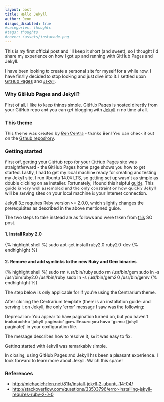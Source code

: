 ```yaml
---
layout: post
title: Hello Jekyll
author: Deon
disqus_disabled: true
#categories: thoughts
#tags: thoughts
#cover: /assets/instacode.png
---
```


This is my first official post and I'll keep it short (and sweet), so I thought I'd share my experience on how I got up and running with GitHub Pages and Jekyll.

I have been looking to create a personal site for myself for a while now. I have finally decided to stop looking and just dive into it. I settled upon [GitHub Pages](https://pages.github.com/) and [Jekyll](https://jekyllrb.com/). 

### Why GitHub Pages and Jekyll?

First of all, I like to keep things simple. GitHub Pages is hosted directly from your GitHub repo and you can get blogging with [Jekyll](http://jekyllrb.com/) in no time at all.

### This theme

This theme was created by [Ben Centra](https://github.com/bencentra) - thanks Ben! You can check it out on the [Github repository](https://github.com/bencentra/centrarium).

### Getting started

First off, getting your GitHub repo for your GitHub Pages site was straightforward - the GitHub Pages home page shows you how to get started. Lastly, I had to get my local machine ready for creating and testing my Jekyll site. I run Ubuntu 14.04 LTS, so getting set up wasn't as simple as double clicking on an installer. Fortunately, I found this helpful [guide](http://michaelchelen.net/81fa/install-jekyll-2-ubuntu-14-04/). This guide is very well assembled and the only constraint on how quickly Jekyll will be serving sites on your local machine is your Internet connection. 

Jekyll 3.x requires Ruby version >= 2.0.0, which slightly changes the prerequisites as described in the above mentioned guide.

The two steps to take instead are as follows and were taken from [this](http://stackoverflow.com/questions/33503796/error-installing-jekyll-requires-ruby-2-0-0) SO post.

<h4>1. Install Ruby 2.0</h4>
{% highlight shell %}
sudo apt-get install ruby2.0 ruby2.0-dev
{% endhighlight %}
 
<h4>2. Remove and add symlinks to the new Ruby and Gem binaries</h4>
{% highlight shell %}
sudo rm /usr/bin/ruby
sudo rm /usr/bin/gem
sudo ln -s /usr/bin/ruby2.0 /usr/bin/ruby
sudo ln -s /usr/bin/gem2.0 /usr/bin/gemv
{% endhighlight %}

The step below is only applicable for if you're using the Centrarium theme. 

After cloning the Centrarium template (there is an installation guide) and serving it on Jekyll, the only 'error' message I saw was the following:

<p class="message">
Deprecation: You appear to have pagination turned on, but you haven't included the `jekyll-paginate` gem. Ensure you have `gems: [jekyll-paginate]` in your configuration file.
</p>

The message describes how to resolve it, so it was easy to fix.

Getting started with Jekyll was remarkably simple. 

In closing, using GitHub Pages and Jekyll has been a pleasant experience. I look forward to learn more about Jekyll. Watch this space!

### References

* http://michaelchelen.net/81fa/install-jekyll-2-ubuntu-14-04/
* http://stackoverflow.com/questions/33503796/error-installing-jekyll-requires-ruby-2-0-0


